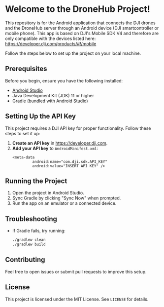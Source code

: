 # Welcome to the DroneHub Project!

This repository is for the Android application that connects the DJI drones and the DroneHub server through an Android device (DJI smartcontroller or mobile phone).
This app is based on DJI's Mobile SDK V4 and therefore are only compatible with the devices listed here: https://developer.dji.com/products/#!/mobile

Follow the steps below to set up the project on your local machine.

## Prerequisites
Before you begin, ensure you have the following installed:
- [Android Studio](https://developer.android.com/studio)
- Java Development Kit (JDK) 11 or higher
- Gradle (bundled with Android Studio)

## Setting Up the API Key
This project requires a DJI API key for proper functionality. Follow these steps to set it up:

1. **Create an API key** in https://developer.dji.com.
3. **Add your API key** to `AndroidManifest.xml`:
   ```properties
   <meta-data
            android:name="com.dji.sdk.API_KEY"
            android:value="INSERT API KEY" />
   ```

## Running the Project
1. Open the project in Android Studio.
2. Sync Gradle by clicking "Sync Now" when prompted.
3. Run the app on an emulator or a connected device.

## Troubleshooting
- If Gradle fails, try running:
  ```sh
  ./gradlew clean
  ./gradlew build
  ```

## Contributing
Feel free to open issues or submit pull requests to improve this setup.

## License
This project is licensed under the MIT License. See `LICENSE` for details.

